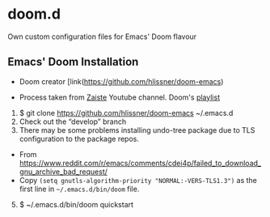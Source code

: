 # doom.d

Own custom configuration files for Emacs' Doom flavour

## Emacs' Doom Installation

* Doom creator [link(https://github.com/hlissner/doom-emacs)

* Process taken from [Zaiste](https://www.youtube.com/channel/UCzgkOWKcwy0uhYilE6bd1Lg) Youtube channel.
Doom's [playlist](https://www.youtube.com/watch?v=rCMh7srOqvw)

1. $ git clone https://github.com/hlissner/doom-emacs ~/.emacs.d
2. Check out the “develop” branch
3. There may be some problems installing undo-tree package due to TLS configuration to the package repos. 
* From https://www.reddit.com/r/emacs/comments/cdei4p/failed_to_download_gnu_archive_bad_request/ 
* Copy `(setq gnutls-algorithm-priority "NORMAL:-VERS-TLS1.3")` as the first line in `~/.emacs.d/bin/doom` file.
5. $ ~/.emacs.d/bin/doom quickstart
